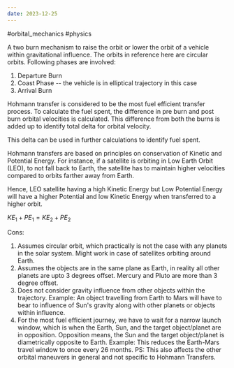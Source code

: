 ```yaml
---
date: 2023-12-25
---
```



#orbital_mechanics #physics

A two burn mechanism to raise the orbit or lower the orbit of a vehicle within gravitational influence. The orbits in reference here are circular orbits. Following phases are involved:
1. Departure Burn
2. Coast Phase -- the vehicle is in elliptical trajectory in this case
3. Arrival Burn

Hohmann transfer is considered to be the most fuel efficient transfer process. To calculate the fuel spent, the difference in pre burn and post burn orbital velocities is calculated. This difference from both the burns is added up to identify total delta for orbital velocity.

This delta can be used in further calculations to identify fuel spent.

Hohmann transfers are based on principles on conservation of Kinetic and Potential Energy. For instance, if a satellite is orbiting in Low Earth Orbit (LEO), to not fall back to Earth, the satellite has to maintain higher velocities compared to orbits farther away from Earth.

Hence, LEO satellite having a high Kinetic Energy but Low Potential Energy will have a higher Potential and low Kinetic Energy when transferred to a higher orbit.

$KE_1 + PE_1 = KE_2 + PE_2$

Cons:
1. Assumes circular orbit, which practically is not the case with any planets in the solar system. Might work in case of satellites orbiting around Earth.
2. Assumes the objects are in the same plane as Earth, in reality all other planets are upto 3 degrees offset. Mercury and Pluto are more than 3 degree offset.
3. Does not consider gravity influence from other objects within the trajectory. Example: An object travelling from Earth to Mars will have to bear to influence of Sun's gravity along with other planets or objects within influence.
4. For the most fuel efficient journey, we have to wait for a narrow launch window, which is when the Earth, Sun, and the target object/planet are in opposition. Opposition means, the Sun and the target object/planet is diametrically opposite to Earth. Example: This reduces the Earth-Mars travel window to once every 26 months. PS: This also affects the other orbital maneuvers in general and not specific to Hohmann Transfers.